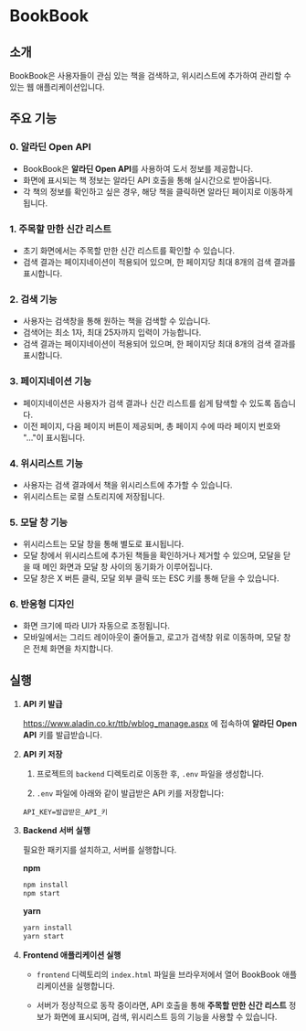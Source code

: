 # BookBook

## 소개

BookBook은 사용자들이 관심 있는 책을 검색하고, 위시리스트에 추가하여 관리할 수 있는 웹 애플리케이션입니다.

## 주요 기능

### 0. 알라딘 Open API

- BookBook은 **알라딘 Open API**를 사용하여 도서 정보를 제공합니다.
- 화면에 표시되는 책 정보는 알라딘 API 호출을 통해 실시간으로 받아옵니다.
- 각 책의 정보를 확인하고 싶은 경우, 해당 책을 클릭하면 알라딘 페이지로 이동하게 됩니다.

### 1. 주목할 만한 신간 리스트

- 초기 화면에서는 주목할 만한 신간 리스트를 확인할 수 있습니다.
- 검색 결과는 페이지네이션이 적용되어 있으며, 한 페이지당 최대 8개의 검색 결과를 표시합니다.

### 2. 검색 기능

- 사용자는 검색창을 통해 원하는 책을 검색할 수 있습니다.
- 검색어는 최소 1자, 최대 25자까지 입력이 가능합니다.
- 검색 결과는 페이지네이션이 적용되어 있으며, 한 페이지당 최대 8개의 검색 결과를 표시합니다.

### 3. 페이지네이션 기능

- 페이지네이션은 사용자가 검색 결과나 신간 리스트를 쉽게 탐색할 수 있도록 돕습니다.
- 이전 페이지, 다음 페이지 버튼이 제공되며, 총 페이지 수에 따라 페이지 번호와 "..."이 표시됩니다.

### 4. 위시리스트 기능

- 사용자는 검색 결과에서 책을 위시리스트에 추가할 수 있습니다.
- 위시리스트는 로컬 스토리지에 저장됩니다.

### 5. 모달 창 기능

- 위시리스트는 모달 창을 통해 별도로 표시됩니다.
- 모달 창에서 위시리스트에 추가된 책들을 확인하거나 제거할 수 있으며, 모달을 닫을 때 메인 화면과 모달 창 사이의 동기화가 이루어집니다.
- 모달 창은 X 버튼 클릭, 모달 외부 클릭 또는 ESC 키를 통해 닫을 수 있습니다.

### 6. 반응형 디자인

- 화면 크기에 따라 UI가 자동으로 조정됩니다.
- 모바일에서는 그리드 레이아웃이 줄어들고, 로고가 검색창 위로 이동하며, 모달 창은 전체 화면을 차지합니다.

## 실행

1.  **API 키 발급**

    https://www.aladin.co.kr/ttb/wblog_manage.aspx 에 접속하여 **알라딘 Open API** 키를 발급받습니다.

2.  **API 키 저장**

    1. 프로젝트의 `backend` 디렉토리로 이동한 후, `.env` 파일을 생성합니다.

    2. `.env` 파일에 아래와 같이 발급받은 API 키를 저장합니다:

    ```
    API_KEY=발급받은_API_키
    ```

3.  **Backend 서버 실행**

    필요한 패키지를 설치하고, 서버를 실행합니다.

    **npm**

    ```bash
    npm install
    npm start
    ```

    **yarn**

    ```bash
    yarn install
    yarn start
    ```

4.  **Frontend 애플리케이션 실행**

    - `frontend` 디렉토리의 `index.html` 파일을 브라우저에서 열어 BookBook 애플리케이션을 실행합니다.

    - 서버가 정상적으로 동작 중이라면, API 호출을 통해 **주목할 만한 신간 리스트** 정보가 화면에 표시되며, 검색, 위시리스트 등의 기능을 사용할 수 있습니다.
